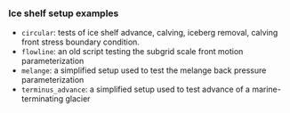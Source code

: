 ### Ice shelf setup examples

* `circular`: tests of ice shelf advance, calving, iceberg removal, calving front stress boundary condition.
* `flowline`: an old script testing the subgrid scale front motion parameterization
* `melange`: a simplified setup used to test the melange back pressure parameterization
* `terminus_advance`: a simplified setup used to test advance of a marine-terminating glacier
